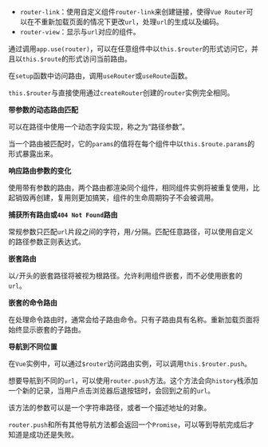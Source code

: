 - `router-link`：使用自定义组件`router-link`来创建链接，使得`Vue Router`可以在不重新加载页面的情况下更改`url`，处理`url`的生成以及编码。
- `router-view`：显示与`url`对应的组件。

通过调用`app.use(router)`，可以在任意组件中以`this.$router`的形式访问它，并且以`this.$route`的形式访问当前路由。

在`setup`函数中访问路由，调用`useRouter`或`useRoute`函数。

`this.$router`与直接使用通过`createRouter`创建的`router`实例完全相同。

**带参数的动态路由匹配**

可以在路径中使用一个动态字段实现，称之为“路径参数”。

当一个路由被匹配时，它的`params`的值将在每个组件中以`this.$route.params`的形式暴露出来。

**响应路由参数的变化**

使用带有参数的路由，两个路由都渲染同个组件，相同组件实例将被重复使用，比起销毁再创建，复用则更加搞笑，组件的生命周期钩子不会被调用。

**捕获所有路由或`404 Not Found`路由**

常规参数只匹配`url`片段之间的字符，用`/`分隔。匹配任意路径，可以使用自定义的路径参数正则表达式。

**嵌套路由**

以`/`开头的嵌套路径将被视为根路径。允许利用组件嵌套，而不必使用嵌套的`url`。

**嵌套的命令路由**

在处理命令路由时，通常会给子路由命令。只有子路由具有名称。重新加载页面将始终显示嵌套的子路由。

**导航到不同位置**

在`Vue`实例中，可以通过`$router`访问路由实例，可以调用`this.$router.push`。

想要导航到不同的`url`，可以使用`router.push`方法。这个方法会向`history`栈添加一个新的记录，当用户点击浏览器后退按钮时，会回到之前的`url`。

该方法的参数可以是一个字符串路径，或者一个描述地址的对象。

`router.push`和所有其他导航方法都会返回一个`Promise`，可以等到导航完成后才知道是成功还是失败。


